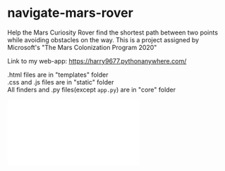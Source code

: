 # navigate-mars-rover
Help the Mars Curiosity Rover find the shortest path between two points while avoiding obstacles on the way. This is a project assigned by Microsoft's "The Mars Colonization Program 2020"<br />

Link to my web-app: https://harry9677.pythonanywhere.com/<br />

.html files are in "templates" folder<br />
.css and .js files are in "static" folder<br />
All finders and .py files(except `app.py`) are in "core" folder<br />

![](Mars-Rover-documentation-harish.pdf)

